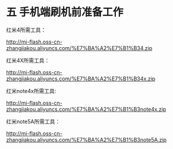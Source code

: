 #  五 手机端刷机前准备工作

<span class='rem1boldred'>红米4所需工具：</span>

http://mi-flash.oss-cn-zhangjiakou.aliyuncs.com/%E7%BA%A2%E7%B1%B34.zip

<span class='rem1boldred'>红米4X所需工具：</span>

http://mi-flash.oss-cn-zhangjiakou.aliyuncs.com/%E7%BA%A2%E7%B1%B34x.zip

<span class='rem1boldred'>红米note4x所需工具:</span>

http://mi-flash.oss-cn-zhangjiakou.aliyuncs.com/%E7%BA%A2%E7%B1%B3note4x.zip

<span class='rem1boldred'>红米note5A所需工具：</span>

http://mi-flash.oss-cn-zhangjiakou.aliyuncs.com/%E7%BA%A2%E7%B1%B3note5A.zip
